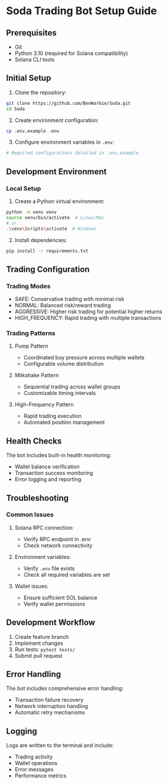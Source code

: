 # Soda Trading Bot Setup Guide

## Prerequisites
- Git
- Python 3.10 (required for Solana compatibility)
- Solana CLI tools

## Initial Setup

1. Clone the repository:
```bash
git clone https://github.com/BenWarbie/Soda.git
cd Soda
```

2. Create environment configuration:
```bash
cp .env.example .env
```

3. Configure environment variables in `.env`:
```bash
# Required configurations detailed in .env.example
```

## Development Environment

### Local Setup
1. Create a Python virtual environment:
```bash
python -m venv venv
source venv/bin/activate  # Linux/Mac
# or
.\venv\Scripts\activate  # Windows
```

2. Install dependencies:
```bash
pip install -r requirements.txt
```

## Trading Configuration

### Trading Modes
- SAFE: Conservative trading with minimal risk
- NORMAL: Balanced risk/reward trading
- AGGRESSIVE: Higher risk trading for potential higher returns
- HIGH_FREQUENCY: Rapid trading with multiple transactions

### Trading Patterns
1. Pump Pattern
   - Coordinated buy pressure across multiple wallets
   - Configurable volume distribution

2. Milkshake Pattern
   - Sequential trading across wallet groups
   - Customizable timing intervals

3. High-Frequency Pattern
   - Rapid trading execution
   - Automated position management

## Health Checks
The bot includes built-in health monitoring:
- Wallet balance verification
- Transaction success monitoring
- Error logging and reporting

## Troubleshooting

### Common Issues
1. Solana RPC connection:
   - Verify RPC endpoint in .env
   - Check network connectivity

2. Environment variables:
   - Verify `.env` file exists
   - Check all required variables are set

3. Wallet issues:
   - Ensure sufficient SOL balance
   - Verify wallet permissions

## Development Workflow
1. Create feature branch
2. Implement changes
3. Run tests: `pytest tests/`
4. Submit pull request

## Error Handling
The bot includes comprehensive error handling:
- Transaction failure recovery
- Network interruption handling
- Automatic retry mechanisms

## Logging
Logs are written to the terminal and include:
- Trading activity
- Wallet operations
- Error messages
- Performance metrics
